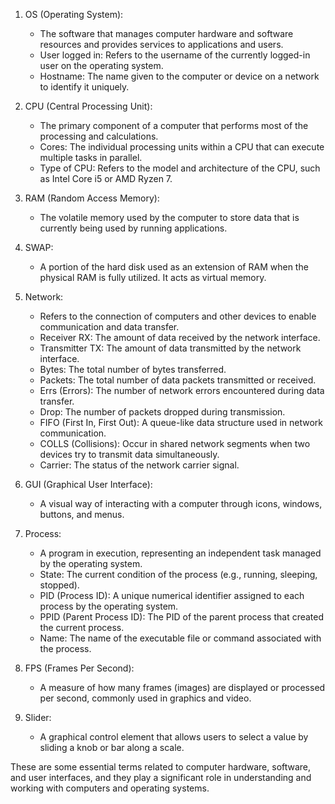 1. OS (Operating System):
   - The software that manages computer hardware and software resources and provides services to applications and users.
   - User logged in: Refers to the username of the currently logged-in user on the operating system.
   - Hostname: The name given to the computer or device on a network to identify it uniquely.

2. CPU (Central Processing Unit):
   - The primary component of a computer that performs most of the processing and calculations.
   - Cores: The individual processing units within a CPU that can execute multiple tasks in parallel.
   - Type of CPU: Refers to the model and architecture of the CPU, such as Intel Core i5 or AMD Ryzen 7.

3. RAM (Random Access Memory):
   - The volatile memory used by the computer to store data that is currently being used by running applications.
   
4. SWAP:
   - A portion of the hard disk used as an extension of RAM when the physical RAM is fully utilized. It acts as virtual memory.

5. Network:
   - Refers to the connection of computers and other devices to enable communication and data transfer.
   - Receiver RX: The amount of data received by the network interface.
   - Transmitter TX: The amount of data transmitted by the network interface.
   - Bytes: The total number of bytes transferred.
   - Packets: The total number of data packets transmitted or received.
   - Errs (Errors): The number of network errors encountered during data transfer.
   - Drop: The number of packets dropped during transmission.
   - FIFO (First In, First Out): A queue-like data structure used in network communication.
   - COLLS (Collisions): Occur in shared network segments when two devices try to transmit data simultaneously.
   - Carrier: The status of the network carrier signal.

6. GUI (Graphical User Interface):
   - A visual way of interacting with a computer through icons, windows, buttons, and menus.

7. Process:
   - A program in execution, representing an independent task managed by the operating system.
   - State: The current condition of the process (e.g., running, sleeping, stopped).
   - PID (Process ID): A unique numerical identifier assigned to each process by the operating system.
   - PPID (Parent Process ID): The PID of the parent process that created the current process.
   - Name: The name of the executable file or command associated with the process.

8. FPS (Frames Per Second):
   - A measure of how many frames (images) are displayed or processed per second, commonly used in graphics and video.

9. Slider:
   - A graphical control element that allows users to select a value by sliding a knob or bar along a scale.

These are some essential terms related to computer hardware, software, and user interfaces, and they play a significant role in understanding and working with computers and operating systems.